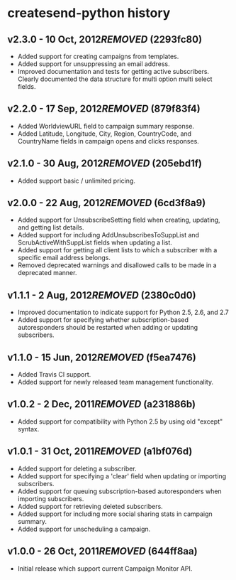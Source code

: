 # createsend-python history

## v2.3.0 - 10 Oct, 2012***REMOVED*** (2293fc80)

* Added support for creating campaigns from templates.
* Added support for unsuppressing an email address.
* Improved documentation and tests for getting active subscribers. Clearly
documented the data structure for multi option multi select fields.

## v2.2.0 - 17 Sep, 2012***REMOVED*** (879f83f4)

* Added WorldviewURL field to campaign summary response.
* Added Latitude, Longitude, City, Region, CountryCode, and CountryName fields
in campaign opens and clicks responses.

## v2.1.0 - 30 Aug, 2012***REMOVED*** (205ebd1f)

* Added support basic / unlimited pricing.

## v2.0.0 - 22 Aug, 2012***REMOVED*** (6cd3f8a9)

* Added support for UnsubscribeSetting field when creating, updating, and
getting list details.
* Added support for including AddUnsubscribesToSuppList and
ScrubActiveWithSuppList fields when updating a list.
* Added support for getting all client lists to which a subscriber with a
specific email address belongs.
* Removed deprecated warnings and disallowed calls to be made in a deprecated
manner.

## v1.1.1 - 2 Aug, 2012***REMOVED*** (2380c0d0)

* Improved documentation to indicate support for Python 2.5, 2.6, and 2.7
* Added support for specifying whether subscription-based autoresponders should
be restarted when adding or updating subscribers.

## v1.1.0 - 15 Jun, 2012***REMOVED*** (f5ea7476)

* Added Travis CI support.
* Added support for newly released team management functionality.

## v1.0.2 - 2 Dec, 2011***REMOVED*** (a231886b)

* Added support for compatibility with Python 2.5 by using old "except" syntax.

## v1.0.1 - 31 Oct, 2011***REMOVED*** (a1bf076d)

* Added support for deleting a subscriber.
* Added support for specifying a 'clear' field when updating or importing
subscribers.
* Added support for queuing subscription-based autoresponders when importing
subscribers.
* Added support for retrieving deleted subscribers.
* Added support for including more social sharing stats in campaign summary.
* Added support for unscheduling a campaign.

## v1.0.0 - 26 Oct, 2011***REMOVED*** (644ff8aa)

* Initial release which support current Campaign Monitor API.
